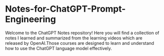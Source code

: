 # Notes-for-ChatGPT-Prompt-Engineering
Welcome to the ChatGPT Notes repository! Here you will find a collection of notes I learned and summarized from the learning videos which are released by OpenAI.Those courses are designed to learn and understand how to use the ChatGPT language model effectively.
